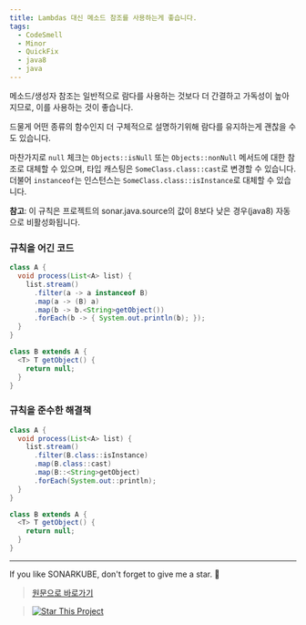 ```yaml
---
title: Lambdas 대신 메소드 참조를 사용하는게 좋습니다.
tags:
  - CodeSmell
  - Minor
  - QuickFix
  - java8
  - java
---
```


메소드/생성자 참조는 일반적으로 람다를 사용하는 것보다 더 간결하고 가독성이 높아지므로, 이를 사용하는 것이 좋습니다.

드물게 어떤 종류의 함수인지 더 구체적으로 설명하기위해 람다를 유지하는게 괜찮을 수도 있습니다.

마찬가지로 `null` 체크는 `Objects::isNull` 또는 `Objects::nonNull` 메서드에 대한 참조로 대체할 수 있으며, 타입 캐스팅은 `SomeClass.class::cast`로 변경할 수 있습니다.
더불어 `instanceof`는 인스턴스는 `SomeClass.class::isInstance`로 대체할 수 있습니다.

**참고**: 이 규칙은 프로젝트의 sonar.java.source의 값이 8보다 낮은 경우(java8) 자동으로 비활성화됩니다.

### 규칙을 어긴 코드

```java
class A {
  void process(List<A> list) {
    list.stream()
      .filter(a -> a instanceof B)
      .map(a -> (B) a)
      .map(b -> b.<String>getObject())
      .forEach(b -> { System.out.println(b); });
  }
}

class B extends A {
  <T> T getObject() {
    return null;
  }
}
```

### 규칙을 준수한 해결책

```java
class A {
  void process(List<A> list) {
    list.stream()
      .filter(B.class::isInstance)
      .map(B.class::cast)
      .map(B::<String>getObject)
      .forEach(System.out::println);
  }
}

class B extends A {
  <T> T getObject() {
    return null;
  }
}
```

---

If you like SONARKUBE, don't forget to give me a star. :star2:

> [원문으로 바로가기](https://rules.sonarsource.com/java/tag/java8/RSPEC-1612)

> [![Star This Project](https://img.shields.io/github/stars/kantabile/sonarkube.svg?label=Stars&style=social)](https://github.com/kantabile/sonarkube)
